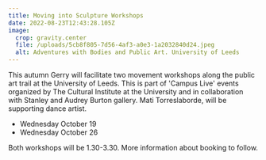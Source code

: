 ```yaml
---
title: Moving into Sculpture Workshops
date: 2022-08-23T12:43:28.105Z
image:
  crop: gravity.center
  file: /uploads/5cb8f805-7d56-4af3-a0e3-1a2032840d24.jpeg
  alt: Adventures with Bodies and Public Art. University of Leeds
---
```

This autumn Gerry will facilitate two movement workshops along the public art trail at the University of Leeds. This is part of 'Campus Live' events organized by The Cultural Institute at the University and in collaboration with Stanley and Audrey Burton gallery. Mati Torreslaborde, will be supporting dance artist.

* Wednesday October 19 
* Wednesday October 26

Both workshops will be 1.30-3.30. More information about booking to follow.